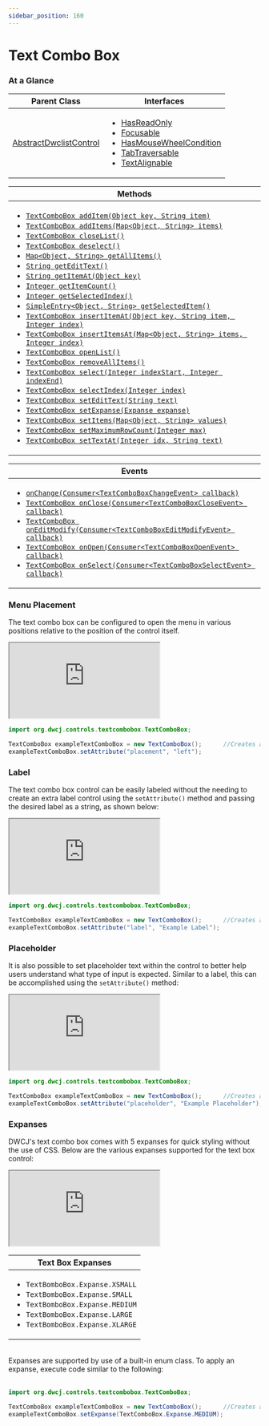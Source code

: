 ```yaml
---
sidebar_position: 160
---
```


# Text Combo Box


### At a Glance

|Parent Class| Interfaces |
|------------|------------|
|[AbstractDwclistControl](#)| <ul><li>[HasReadOnly](#)</li><li>[Focusable](#)</li><li>[HasMouseWheelCondition](#)</li><li>[TabTraversable](#)</li><li>[TextAlignable](#)</li></ul>|

| Methods |
|------------|
| <ul><li>[`TextComboBox addItem(Object key, String item)`](#)</li><li>[`TextComboBox addItems(Map<Object, String> items)`](#)</li><li>[`TextComboBox closeList()`](#)</li><li>[`TextComboBox deselect()`](#)</li><li>[`Map<Object, String> getAllItems()`](#)</li><li>[`String getEditText()`](#)</li><li>[`String getItemAt(Object key)`](#)</li><li>[`Integer getItemCount()`](#)</li><li>[`Integer getSelectedIndex()`](#)</li><li>[`SimpleEntry<Object, String> getSelectedItem()`](#)</li><li>[`TextComboBox insertItemAt(Object key, String item, Integer index)`](#)</li><li>[`TextComboBox insertItemsAt(Map<Object, String> items, Integer index)`](#)</li><li>[`TextComboBox openList()`](#)</li><li>[`TextComboBox removeAllItems()`](#)</li><li>[`TextComboBox select(Integer indexStart, Integer indexEnd)`](#)</li><li>[`TextComboBox selectIndex(Integer index)`](#)</li><li>[`TextComboBox setEditText(String text)`](#)</li><li>[`TextComboBox setExpanse(Expanse expanse)`](#)</li><li>[`TextComboBox setItems(Map<Object, String> values)`](#)</li><li>[`TextComboBox setMaximumRowCount(Integer max)`](#)</li><li>[`TextComboBox setTextAt(Integer idx, String text)`](#)</li></ul>|


| Events |
|------------|
| <ul><li>[`onChange(Consumer<TextComboBoxChangeEvent> callback)`](#)</li><li>[`TextComboBox onClose(Consumer<TextComboBoxCloseEvent> callback)`](#)</li><li>[`TextComboBox onEditModify(Consumer<TextComboBoxEditModifyEvent> callback)`](#)</li><li>[`TextComboBox onOpen(Consumer<TextComboBoxOpenEvent> callback)`](#)</li><li>[`TextComboBox onSelect(Consumer<TextComboBoxSelectEvent> callback)`](#)</li></ul> |


### Menu Placement

The text combo box can be configured to open the menu in various positions relative to the position of the control itself.

<iframe 
loading="lazy"
src='https://hot.bbx.kitchen/webapp/controlsamples?class=control_demos.textcomboboxdemos.TextComboBoxPlacement' 
style={{"width": "100%", "height":"350px"}}></iframe><br/>

```java
import org.dwcj.controls.textcombobox.TextComboBox;

TextComboBox exampleTextComboBox = new TextComboBox();      //Creates a new TextComboBox
exampleTextComboBox.setAttribute("placement", "left");  
```

### Label

The text combo box control can be easily labeled without the needing to create an extra label control using the `setAttribute()` method and passing the desired label as a string, as shown below: <br/>

<iframe 
loading="lazy"
src='https://hot.bbx.kitchen/webapp/controlsamples?class=control_demos.textcomboboxdemos.TextComboBoxLabel' 
style={{"width": "100%", "height":"200px"}}></iframe><br/>

```java
import org.dwcj.controls.textcombobox.TextComboBox;

TextComboBox exampleTextComboBox = new TextComboBox();      //Creates a new TextComboBox
exampleTextComboBox.setAttribute("label", "Example Label");     
```

### Placeholder

It is also possible to set placeholder text within the control to better help users understand what type of input is expected. Similar to a label, this can be accomplished using the `setAttribute()` method: <br/>

<iframe 
loading="lazy"
src='https://hot.bbx.kitchen/webapp/controlsamples?class=control_demos.textcomboboxdemos.TextComboBoxPlaceholder' 
style={{"width": "100%", "height":"200px"}}></iframe><br/>

```java
import org.dwcj.controls.textcombobox.TextComboBox;

TextComboBox exampleTextComboBox = new TextComboBox();      //Creates a new TextComboBox
exampleTextComboBox.setAttribute("placeholder", "Example Placeholder");  
```

### Expanses

DWCJ's text combo box comes with 5 expanses for quick styling without the use of CSS.
Below are the various expanses supported for the text box control: <br/>

<iframe 
loading="lazy"
src='https://hot.bbx.kitchen/webapp/controlsamples?class=control_demos.textcomboboxdemos.TextComboBoxExpanses' 
style={{"width": "100%", "height":"250px"}}></iframe><br/>

|Text Box Expanses|
|-|
|<ul><li>```TextBomboBox.Expanse.XSMALL```</li><li>```TextBomboBox.Expanse.SMALL```</li><li>```TextBomboBox.Expanse.MEDIUM```</li><li>```TextBomboBox.Expanse.LARGE```</li><li>```TextBomboBox.Expanse.XLARGE```</li></ul>|

<br/>Expanses are supported by use of a built-in enum class. To apply an expanse, execute code similar to the following: <br/><br />

```java
import org.dwcj.controls.textcombobox.TextComboBox;

TextComboBox exampleTextComboBox = new TextComboBox();      //Creates a new Text Box
exampleTextComboBox.setExpanse(TextComboBox.Expanse.MEDIUM);    
```